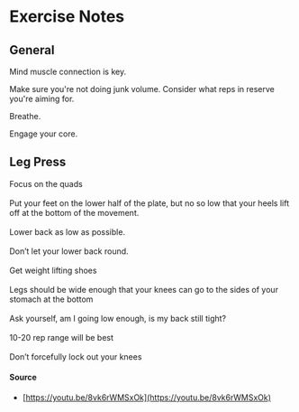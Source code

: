 # Exercise Notes

## General

Mind muscle connection is key.

Make sure you're not doing junk volume. Consider what reps in reserve you're aiming for.

Breathe.

Engage your core.

## Leg Press

Focus on the quads\
\
Put your feet on the lower half of the plate, but no so low that your heels lift off at the bottom of the movement.\
\
Lower back as low as possible.\
\
Don’t let your lower back round.\
\
Get weight lifting shoes\
\
Legs should be wide enough that your knees can go to the sides of your stomach at the bottom\
\
Ask yourself, am I going low enough, is my back still tight?\
\
10-20 rep range will be best\
\
Don’t forcefully lock out your knees

#### Source

* [https://youtu.be/8vk6rWMSxOk](https://youtu.be/8vk6rWMSxOk)
